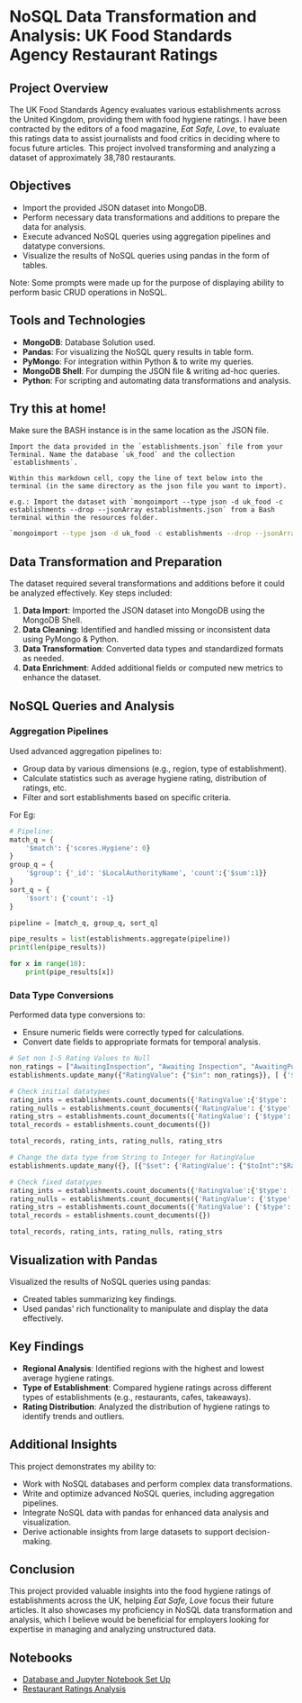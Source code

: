 # NoSQL Data Transformation and Analysis: UK Food Standards Agency Restaurant Ratings

## Project Overview

The UK Food Standards Agency evaluates various establishments across the United Kingdom, providing them with food hygiene ratings. I have been contracted by the editors of a food magazine, *Eat Safe, Love*, to evaluate this ratings data to assist journalists and food critics in deciding where to focus future articles. This project involved transforming and analyzing a dataset of approximately 38,780 restaurants.

## Objectives

- Import the provided JSON dataset into MongoDB.
- Perform necessary data transformations and additions to prepare the data for analysis.
- Execute advanced NoSQL queries using aggregation pipelines and datatype conversions.
- Visualize the results of NoSQL queries using pandas in the form of tables.

Note: Some prompts were made up for the purpose of displaying ability to perform basic CRUD operations in NoSQL.

## Tools and Technologies

- **MongoDB**: Database Solution used.
- **Pandas**: For visualizing the NoSQL query results in table form.
- **PyMongo**: For integration within Python & to write my queries.
- **MongoDB Shell**: For dumping the JSON file & writing ad-hoc queries.
- **Python**: For scripting and automating data transformations and analysis.

## Try this at home!

Make sure the BASH instance is in the same location as the JSON file.
```
Import the data provided in the `establishments.json` file from your Terminal. Name the database `uk_food` and the collection `establishments`.

Within this markdown cell, copy the line of text below into the terminal (in the same directory as the json file you want to import).

e.g.: Import the dataset with `mongoimport --type json -d uk_food -c establishments --drop --jsonArray establishments.json` from a Bash terminal within the resources folder.
```
```bash
`mongoimport --type json -d uk_food -c establishments --drop --jsonArray establishments.json`
```

## Data Transformation and Preparation

The dataset required several transformations and additions before it could be analyzed effectively. Key steps included:

1. **Data Import**: Imported the JSON dataset into MongoDB using the MongoDB Shell.
2. **Data Cleaning**: Identified and handled missing or inconsistent data using PyMongo & Python.
3. **Data Transformation**: Converted data types and standardized formats as needed.
4. **Data Enrichment**: Added additional fields or computed new metrics to enhance the dataset.

## NoSQL Queries and Analysis

### Aggregation Pipelines

Used advanced aggregation pipelines to:

- Group data by various dimensions (e.g., region, type of establishment).
- Calculate statistics such as average hygiene rating, distribution of ratings, etc.
- Filter and sort establishments based on specific criteria.

For Eg:
```python
# Pipeline:
match_q = {
    '$match': {'scores.Hygiene': 0}
}
group_q = {
    '$group': {'_id': '$LocalAuthorityName', 'count':{'$sum':1}}
}
sort_q = {
    '$sort': {'count': -1}
}

pipeline = [match_q, group_q, sort_q]

pipe_results = list(establishments.aggregate(pipeline))
print(len(pipe_results))

for x in range(10):
    print(pipe_results[x])
```

### Data Type Conversions

Performed data type conversions to:

- Ensure numeric fields were correctly typed for calculations.
- Convert date fields to appropriate formats for temporal analysis.

```python
# Set non 1-5 Rating Values to Null
non_ratings = ["AwaitingInspection", "Awaiting Inspection", "AwaitingPublication", "Pass", "Exempt"]
establishments.update_many({"RatingValue": {"$in": non_ratings}}, [ {'$set':{ "RatingValue" : None}}])

# Check initial datatypes
rating_ints = establishments.count_documents({'RatingValue':{'$type': ['int']}})
rating_nulls = establishments.count_documents({'RatingValue': {'$type': ['null']}})
rating_strs = establishments.count_documents({'RatingValue': {'$type': ['string']}})
total_records = establishments.count_documents({})

total_records, rating_ints, rating_nulls, rating_strs

# Change the data type from String to Integer for RatingValue
establishments.update_many({}, [{"$set": {'RatingValue': {"$toInt":"$RatingValue"}}}])

# Check fixed datatypes
rating_ints = establishments.count_documents({'RatingValue':{'$type': ['int']}})
rating_nulls = establishments.count_documents({'RatingValue': {'$type': ['null']}})
rating_strs = establishments.count_documents({'RatingValue': {'$type': ['string']}})
total_records = establishments.count_documents({})

total_records, rating_ints, rating_nulls, rating_strs
```
## Visualization with Pandas

Visualized the results of NoSQL queries using pandas:

- Created tables summarizing key findings.
- Used pandas' rich functionality to manipulate and display the data effectively.

## Key Findings

- **Regional Analysis**: Identified regions with the highest and lowest average hygiene ratings.
- **Type of Establishment**: Compared hygiene ratings across different types of establishments (e.g., restaurants, cafes, takeaways).
- **Rating Distribution**: Analyzed the distribution of hygiene ratings to identify trends and outliers.

## Additional Insights

This project demonstrates my ability to:

- Work with NoSQL databases and perform complex data transformations.
- Write and optimize advanced NoSQL queries, including aggregation pipelines.
- Integrate NoSQL data with pandas for enhanced data analysis and visualization.
- Derive actionable insights from large datasets to support decision-making.

## Conclusion

This project provided valuable insights into the food hygiene ratings of establishments across the UK, helping *Eat Safe, Love* focus their future articles. It also showcases my proficiency in NoSQL data transformation and analysis, which I believe would be beneficial for employers looking for expertise in managing and analyzing unstructured data.

## Notebooks

- [Database and Jupyter Notebook Set Up](NoSQL_setup.ipynb)
- [Restaurant Ratings Analysis](rest_analysis.ipynb)
